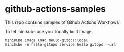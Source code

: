 # github-actions-samples

This repo contains samples of Github Actions Workflows

To let minikube use your locally built image:

```shell
minikube image load hello-gitops:local
minikube -n hello-gitops service hello-gitops --url
```
